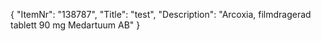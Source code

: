 {
  "ItemNr": "138787",
  "Title": "test",
  "Description": "Arcoxia, filmdragerad tablett 90 mg Medartuum AB"
}